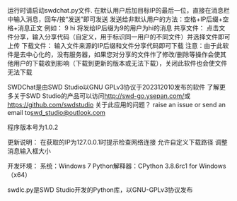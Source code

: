 运行时请启动swdchat.py文件.
在默认用户后加目标IP的最后一位，直接在消息栏中输入消息，回车/按“发送”即可发送
发送给非默认用户的方法：空格+IP后缀+空格+消息正文
例如：
 9 hi
将发给IP后缀为9的用户为hi的消息
共享文件：
点击文件分享，输入分享代码（自定义，用于标识同一用户的不同文件）并选择文件即可上传
下载文件：
输入文件来源的IP后缀和文件分享代码即可下载
注意：由于此软件是去中心化的，没有服务器，如果您对分享的文件作了修改/删除等操作会使其他用户的下载收到影响（下载到更新的版本或无法下载），关闭此软件也会使文件无法下载

SWDChat是由SWD Studio以GNU GPLv3协议于202312010发布的软件
了解更多关于SWD Studio的产品可以访问<http://swd-go.ysepan.com/>或<https://github.com/swdstudio>
关于此应用的问题？
raise an issue or send an email to<swd_studio@outlook.com>

程序版本号为1.0.2

更新说明：
在获取的IP为127.0.0.1时提示检查网络连接
允许自定义下载路径
调整消息输入框大小


开发环境：
系统：Windows 7
Python解释器：CPython 3.8.6rc1 for Windows（x64）

swdlc.py是SWD Studio开发的Python库，以GNU-GPLv3协议发布
